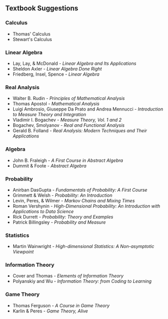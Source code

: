 ## Textbook Suggestions

### Calculus
- Thomas' Calculus
- Stewart's Calculus

### Linear Algebra
- Lay, Lay, & McDonald - *Linear Algebra and Its Applications*
- Sheldon Axler - *Linear Algebra Done Right*
- Friedberg, Insel, Spence - *Linear Algebra*

### Real Analysis
- Walter B. Rudin - *Principles of Mathematical Analysis*
- Thomas Apostol - *Mathematical Analysis*
- Luigi Ambrosio, Giuseppe Da Prato and Andrea Mennucci - *Introduction to Measure Theory and Integration*
- Vladimir I. Bogachev - *Measure Theory, Vol. 1 and 2*
- Bogachev, Smolyanov - *Real and Functional Analysis*
- Gerald B. Folland - *Real Analysis: Modern Techniques and Their Applications*

### Algebra
- John B. Fraleigh - *A First Course in Abstract Algebra*
- Dummit & Foote - *Abstract Algebra*

### Probability
- Anirban DasGupta - *Fundamentals of Probability: A First Course*
- Grimmett & Welsh - *Probability: An Introduction*
- Levin, Peres, & Wilmer - *Markov Chains and Mixing Times*
- Roman Vershynin - *High-Dimensional Probability: An Introduction with Applications to Data Science*
- Rick Durrett - *Probability: Theory and Examples*
- Patrick Billingsley - *Probability and Measure*

### Statistics
- Martin Wainwright - *High-dimensional Statistics: A Non-asymptotic Viewpoint*

### Information Theory
- Cover and Thomas - *Elements of Information Theory*
- Polyanskiy and Wu - *Information Theory: from Coding to Learning*

### Game Theory
- Thomas Ferguson - *A Course in Game Theory*
- Karlin & Peres - *Game Theory, Alive*
